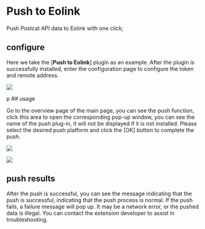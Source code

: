 # Push to Eolink

Push Postcat API data to Eolink with one click;

## configure

Here we take the [**Push to Eolink**] plugin as an example. After the plugin is successfully installed, enter the configuration page to configure the token and remote address.

![](https://raw.githubusercontent.com/eolinker/eoapi-extensions/main/packages/postcat-push-eolink/assets/images/image-05-20_17-09-50.jpg)

p ## usage

Go to the overview page of the main page, you can see the push function, click this area to open the corresponding pop-up window, you can see the name of the push plug-in, it will not be displayed if it is not installed. Please select the desired push platform and click the [OK] button to complete the push.

![](https://raw.githubusercontent.com/eolinker/eoapi-extensions/main/packages/postcat-push-eolink/assets/images/image-20220512173000566.png)

![](https://raw.githubusercontent.com/eolinker/eoapi-extensions/main/packages/postcat-push-eolink/assets/images/image-20220512173054947.png)

## push results

After the push is successful, you can see the message indicating that the push is successful, indicating that the push process is normal. If the push fails, a failure message will pop up. It may be a network error, or the pushed data is illegal. You can contact the extension developer to assist in troubleshooting.
